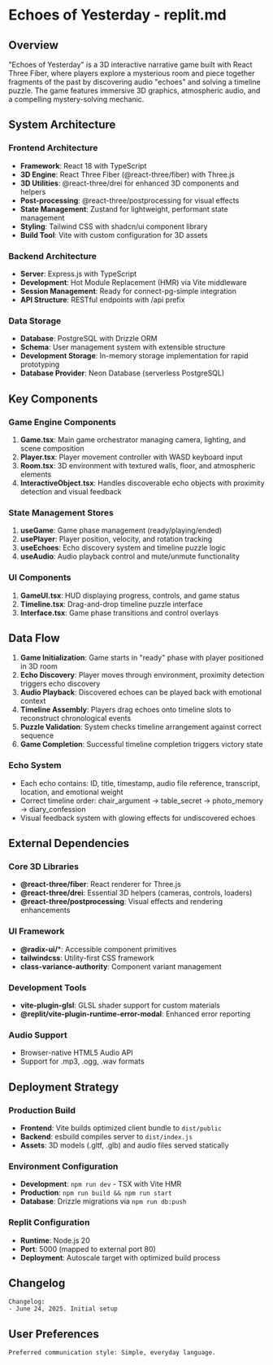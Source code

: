 # Echoes of Yesterday - replit.md

## Overview

"Echoes of Yesterday" is a 3D interactive narrative game built with React Three Fiber, where players explore a mysterious room and piece together fragments of the past by discovering audio "echoes" and solving a timeline puzzle. The game features immersive 3D graphics, atmospheric audio, and a compelling mystery-solving mechanic.

## System Architecture

### Frontend Architecture
- **Framework**: React 18 with TypeScript
- **3D Engine**: React Three Fiber (@react-three/fiber) with Three.js
- **3D Utilities**: @react-three/drei for enhanced 3D components and helpers
- **Post-processing**: @react-three/postprocessing for visual effects
- **State Management**: Zustand for lightweight, performant state management
- **Styling**: Tailwind CSS with shadcn/ui component library
- **Build Tool**: Vite with custom configuration for 3D assets

### Backend Architecture
- **Server**: Express.js with TypeScript
- **Development**: Hot Module Replacement (HMR) via Vite middleware
- **Session Management**: Ready for connect-pg-simple integration
- **API Structure**: RESTful endpoints with /api prefix

### Data Storage
- **Database**: PostgreSQL with Drizzle ORM
- **Schema**: User management system with extensible structure
- **Development Storage**: In-memory storage implementation for rapid prototyping
- **Database Provider**: Neon Database (serverless PostgreSQL)

## Key Components

### Game Engine Components
1. **Game.tsx**: Main game orchestrator managing camera, lighting, and scene composition
2. **Player.tsx**: Player movement controller with WASD keyboard input
3. **Room.tsx**: 3D environment with textured walls, floor, and atmospheric elements
4. **InteractiveObject.tsx**: Handles discoverable echo objects with proximity detection and visual feedback

### State Management Stores
1. **useGame**: Game phase management (ready/playing/ended)
2. **usePlayer**: Player position, velocity, and rotation tracking
3. **useEchoes**: Echo discovery system and timeline puzzle logic
4. **useAudio**: Audio playback control and mute/unmute functionality

### UI Components
1. **GameUI.tsx**: HUD displaying progress, controls, and game status
2. **Timeline.tsx**: Drag-and-drop timeline puzzle interface
3. **Interface.tsx**: Game phase transitions and control overlays

## Data Flow

1. **Game Initialization**: Game starts in "ready" phase with player positioned in 3D room
2. **Echo Discovery**: Player moves through environment, proximity detection triggers echo discovery
3. **Audio Playback**: Discovered echoes can be played back with emotional context
4. **Timeline Assembly**: Players drag echoes onto timeline slots to reconstruct chronological events
5. **Puzzle Validation**: System checks timeline arrangement against correct sequence
6. **Game Completion**: Successful timeline completion triggers victory state

### Echo System
- Each echo contains: ID, title, timestamp, audio file reference, transcript, location, and emotional weight
- Correct timeline order: chair_argument → table_secret → photo_memory → diary_confession
- Visual feedback system with glowing effects for undiscovered echoes

## External Dependencies

### Core 3D Libraries
- **@react-three/fiber**: React renderer for Three.js
- **@react-three/drei**: Essential 3D helpers (cameras, controls, loaders)
- **@react-three/postprocessing**: Visual effects and rendering enhancements

### UI Framework
- **@radix-ui/***: Accessible component primitives
- **tailwindcss**: Utility-first CSS framework
- **class-variance-authority**: Component variant management

### Development Tools
- **vite-plugin-glsl**: GLSL shader support for custom materials
- **@replit/vite-plugin-runtime-error-modal**: Enhanced error reporting

### Audio Support
- Browser-native HTML5 Audio API
- Support for .mp3, .ogg, .wav formats

## Deployment Strategy

### Production Build
- **Frontend**: Vite builds optimized client bundle to `dist/public`
- **Backend**: esbuild compiles server to `dist/index.js`
- **Assets**: 3D models (.gltf, .glb) and audio files served statically

### Environment Configuration
- **Development**: `npm run dev` - TSX with Vite HMR
- **Production**: `npm run build && npm run start`
- **Database**: Drizzle migrations via `npm run db:push`

### Replit Configuration
- **Runtime**: Node.js 20
- **Port**: 5000 (mapped to external port 80)
- **Deployment**: Autoscale target with optimized build process

## Changelog

```
Changelog:
- June 24, 2025. Initial setup
```

## User Preferences

```
Preferred communication style: Simple, everyday language.
```